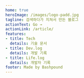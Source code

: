 ```yaml
---
home: true
heroImage: /images/logo-padd.jpg
tagline: 검색하다가 지쳐서 만든 블로그
actionText: Go →
actionLink: /article/
features:
- title: Tech
  details: 기술 문서
- title: Dev.log
  details: 개발 기록
- title: Life.log
  details: 개발자 기록 
footer: Made by Bashpound
---
```

